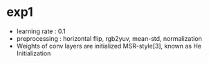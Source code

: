 # exp1

* learning rate : 0.1
* preprocessing : horizontal flip, rgb2yuv, mean-std, normalization
* Weights of conv layers are initialized MSR-style[3], known as He Initialization